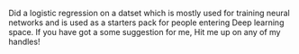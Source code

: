 Did a logistic regression on a datset which is mostly used for training neural networks and is used as a starters pack for people entering Deep learning space.
If you have got a some suggestion for me, Hit me up on any of my handles!
